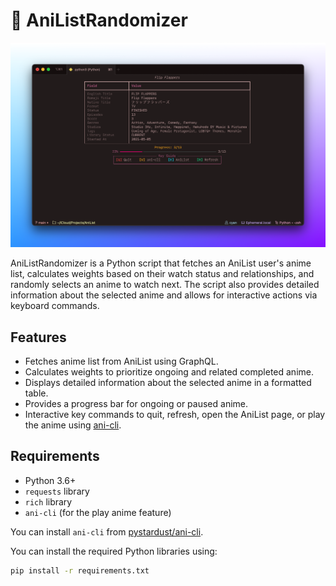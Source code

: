 # 🔀 AniListRandomizer

![AniListRandomizer](./screenshot.png)

AniListRandomizer is a Python script that fetches an AniList user's anime list, calculates weights based on their watch status and relationships, and randomly selects an anime to watch next. The script also provides detailed information about the selected anime and allows for interactive actions via keyboard commands.

## Features

- Fetches anime list from AniList using GraphQL.
- Calculates weights to prioritize ongoing and related completed anime.
- Displays detailed information about the selected anime in a formatted table.
- Provides a progress bar for ongoing or paused anime.
- Interactive key commands to quit, refresh, open the AniList page, or play the anime using [ani-cli](https://github.com/pystardust/ani-cli).

## Requirements

- Python 3.6+
- `requests` library
- `rich` library
- `ani-cli` (for the play anime feature)

You can install `ani-cli` from [pystardust/ani-cli](https://github.com/pystardust/ani-cli).

You can install the required Python libraries using:

```sh
pip install -r requirements.txt
```
